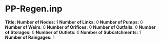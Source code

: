 # PP-Regen.inp
**Title:** 
**Number of Nodes:** 1
**Number of Links:** 0
**Number of Pumps:** 0
**Number of Weirs:** 0
**Number of Orifices:** 0
**Number of Outfalls:** 0
**Number of Storages:** 0
**Number of Outlets:** 0
**Number of Subcatchments:** 1
**Number of Raingages:** 1

